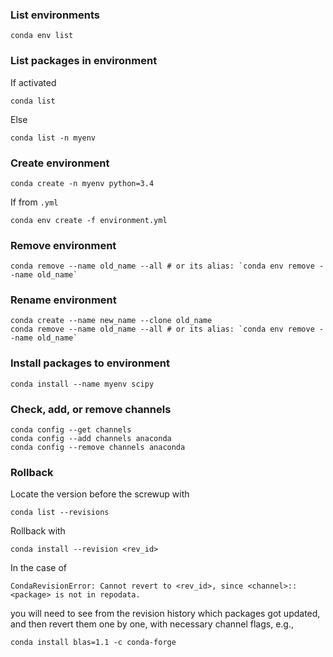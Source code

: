 ### List environments

```
conda env list
```


### List packages in environment

If activated

```
conda list
```

Else

```
conda list -n myenv
```


### Create environment

```
conda create -n myenv python=3.4
```

If from `.yml`

```
conda env create -f environment.yml
```


### Remove environment

```
conda remove --name old_name --all # or its alias: `conda env remove --name old_name`
```


### Rename environment

```
conda create --name new_name --clone old_name
conda remove --name old_name --all # or its alias: `conda env remove --name old_name`
```


### Install packages to environment

```
conda install --name myenv scipy
```


### Check, add, or remove channels

```
conda config --get channels
conda config --add channels anaconda
conda config --remove channels anaconda
```


### Rollback

Locate the version before the screwup with

```
conda list --revisions
```

Rollback with

```
conda install --revision <rev_id>
```

In the case of

```
CondaRevisionError: Cannot revert to <rev_id>, since <channel>::<package> is not in repodata.
```

you will need to see from the revision history which packages got updated, and then revert them one by one, with necessary channel flags, e.g.,

```
conda install blas=1.1 -c conda-forge
```

